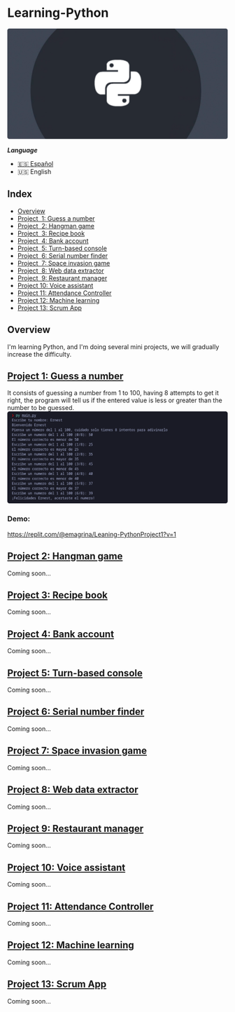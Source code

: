 # Learning-Python

![Learning-Python](.screenshots/python_banner.png)

 ***Language***
- [🇪🇸 Español](https://github.com/emagrina/Learning-Python/blob/main/README.es.md)
- 🇺🇸 English

## Index

- [Overview](#Overview)
- [Project  1: Guess a number](#project_1)
- [Project  2: Hangman game](#project_2)
- [Project  3: Recipe book](#project_3)
- [Project  4: Bank account](#project_4)
- [Project  5: Turn-based console](#project_5)
- [Project  6: Serial number finder](#project_6)
- [Project  7: Space invasion game](#project_7)
- [Project  8: Web data extractor](#project_8)
- [Project  9: Restaurant manager](#project_9)
- [Project 10: Voice assistant](#project_10)
- [Project 11: Attendance Controller](#project_11)
- [Project 12: Machine learning](#project_12)
- [Project 13: Scrum App](#project_13)

## Overview
 I'm learning Python, and I'm doing several mini projects, we will gradually increase the difficulty.

[<h2 id="project_1">Project 1: Guess a number</h2>](Projects/Project_1)
It consists of guessing a number from 1 to 100, having 8 attempts to get it right, the program will tell us if the entered value is less or greater than the number to be guessed.
![Learning-Python](.screenshots/img_project_1.png)

### Demo:
https://replit.com/@emagrina/Leaning-PythonProject1?v=1

[<h2 id="project_2">Project 2: Hangman game</h2>](Projects/Project_2)
Coming soon...

[<h2 id="project_3">Project 3: Recipe book</h2>](Projects/Project_3)
Coming soon...

[<h2 id="project_4">Project 4: Bank account</h2>](Projects/Project_4)
Coming soon...

[<h2 id="project_5">Project 5: Turn-based console</h2>](Projects/Project_5)
Coming soon...

[<h2 id="project_6">Project 6: Serial number finder</h2>](Projects/Project_6)
Coming soon...

[<h2 id="project_7">Project 7: Space invasion game</h2>](Projects/Project_7)
Coming soon...

[<h2 id="project_8">Project 8: Web data extractor</h2>](Projects/Project_8)
Coming soon...

[<h2 id="project_9">Project 9: Restaurant manager</h2>](Projects/Project_9)
Coming soon...

[<h2 id="project_10">Project 10: Voice assistant</h2>](Projects/Project_10)
Coming soon...

[<h2 id="project_11">Project 11: Attendance Controller</h2>](Projects/Project_11)
Coming soon...

[<h2 id="project_12">Project 12: Machine learning</h2>](Projects/Project_12)
Coming soon...

[<h2 id="project_13">Project 13: Scrum App</h2>](Projects/Project_13)
Coming soon...
